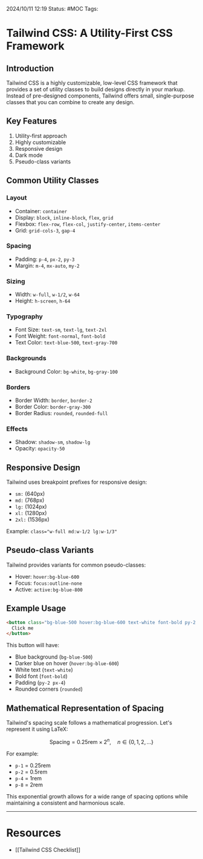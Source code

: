 2024/10/11 12:19
Status: #MOC
Tags:

# Tailwind CSS: A Utility-First CSS Framework

## Introduction

Tailwind CSS is a highly customizable, low-level CSS framework that provides a set of utility classes to build designs directly in your markup. Instead of pre-designed components, Tailwind offers small, single-purpose classes that you can combine to create any design.

## Key Features

1. Utility-first approach
2. Highly customizable
3. Responsive design
4. Dark mode
5. Pseudo-class variants

## Common Utility Classes

### Layout

- Container: `container`
- Display: `block`, `inline-block`, `flex`, `grid`
- Flexbox: `flex-row`, `flex-col`, `justify-center`, `items-center`
- Grid: `grid-cols-3`, `gap-4`

### Spacing

- Padding: `p-4`, `px-2`, `py-3`
- Margin: `m-4`, `mx-auto`, `my-2`

### Sizing

- Width: `w-full`, `w-1/2`, `w-64`
- Height: `h-screen`, `h-64`

### Typography

- Font Size: `text-sm`, `text-lg`, `text-2xl`
- Font Weight: `font-normal`, `font-bold`
- Text Color: `text-blue-500`, `text-gray-700`

### Backgrounds

- Background Color: `bg-white`, `bg-gray-100`

### Borders

- Border Width: `border`, `border-2`
- Border Color: `border-gray-300`
- Border Radius: `rounded`, `rounded-full`

### Effects

- Shadow: `shadow-sm`, `shadow-lg`
- Opacity: `opacity-50`

## Responsive Design

Tailwind uses breakpoint prefixes for responsive design:

- `sm:` (640px)
- `md:` (768px)
- `lg:` (1024px)
- `xl:` (1280px)
- `2xl:` (1536px)

Example: `class="w-full md:w-1/2 lg:w-1/3"`

## Pseudo-class Variants

Tailwind provides variants for common pseudo-classes:

- Hover: `hover:bg-blue-600`
- Focus: `focus:outline-none`
- Active: `active:bg-blue-800`

## Example Usage

```html
<button class="bg-blue-500 hover:bg-blue-600 text-white font-bold py-2 px-4 rounded">
  Click me
</button>
```

This button will have:
- Blue background (`bg-blue-500`)
- Darker blue on hover (`hover:bg-blue-600`)
- White text (`text-white`)
- Bold font (`font-bold`)
- Padding (`py-2 px-4`)
- Rounded corners (`rounded`)

## Mathematical Representation of Spacing

Tailwind's spacing scale follows a mathematical progression. Let's represent it using LaTeX:

$$
\text{Spacing} = 0.25\text{rem} \times 2^n, \quad n \in \{0, 1, 2, ...\}
$$

For example:
- `p-1` = $0.25\text{rem}$
- `p-2` = $0.5\text{rem}$
- `p-4` = $1\text{rem}$
- `p-8` = $2\text{rem}$

This exponential growth allows for a wide range of spacing options while maintaining a consistent and harmonious scale.





---

# Resources

- [[Tailwind CSS Checklist]]